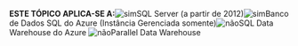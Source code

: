<Token>**ESTE TÓPICO APLICA-SE A:**![sim](media/yes.png)SQL Server (a partir de 2012)![sim](media/yes.png)Banco de Dados SQL do Azure (Instância Gerenciada somente)![não](media/no.png)SQL Data Warehouse do Azure ![não](media/no.png)Parallel Data Warehouse </Token>


